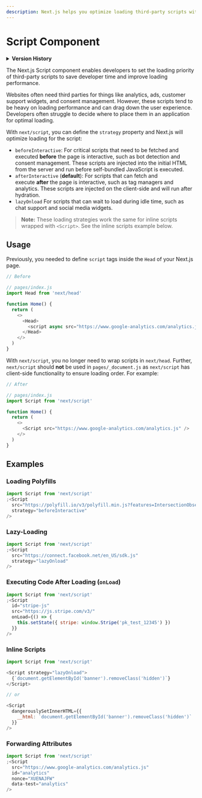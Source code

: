 ```yaml
---
description: Next.js helps you optimize loading third-party scripts with the built-in next/script component.
---
```


# Script Component

<details>
  <summary><b>Version History</b></summary>

| Version   | Changes                   |
| --------- | ------------------------- |
| `v11.0.0` | `next/script` introduced. |

</details>

The Next.js Script component enables developers to set the loading priority of third-party scripts to save developer time and improve loading performance.

Websites often need third parties for things like analytics, ads, customer support widgets, and consent management. However, these scripts tend to be heavy on loading performance and can drag down the user experience. Developers often struggle to decide where to place them in an application for optimal loading.

With `next/script`, you can define the `strategy` property and Next.js will optimize loading for the script:

- `beforeInteractive`: For critical scripts that need to be fetched and executed **before** the page is interactive, such as bot detection and consent management. These scripts are injected into the initial HTML from the server and run before self-bundled JavaScript is executed.
- `afterInteractive` (**default**): For scripts that can fetch and execute **after** the page is interactive, such as tag managers and analytics. These scripts are injected on the client-side and will run after hydration.
- `lazyOnload` For scripts that can wait to load during idle time, such as chat support and social media widgets.

> **Note:** These loading strategies work the same for inline scripts wrapped with `<Script>`. See the inline scripts example below.

## Usage

Previously, you needed to define `script` tags inside the `Head` of your Next.js page.

```js
// Before

// pages/index.js
import Head from 'next/head'

function Home() {
  return (
    <>
      <Head>
        <script async src="https://www.google-analytics.com/analytics.js" />
      </Head>
    </>
  )
}
```

With `next/script`, you no longer need to wrap scripts in `next/head`. Further, `next/script` should **not** be used in `pages/_document.js` as `next/script` has client-side functionality to ensure loading order. For example:

```js
// After

// pages/index.js
import Script from 'next/script'

function Home() {
  return (
    <>
      <Script src="https://www.google-analytics.com/analytics.js" />
    </>
  )
}
```

## Examples

### Loading Polyfills

```js
import Script from 'next/script'
;<Script
  src="https://polyfill.io/v3/polyfill.min.js?features=IntersectionObserverEntry%2CIntersectionObserver"
  strategy="beforeInteractive"
/>
```

### Lazy-Loading

```js
import Script from 'next/script'
;<Script
  src="https://connect.facebook.net/en_US/sdk.js"
  strategy="lazyOnload"
/>
```

### Executing Code After Loading (`onLoad`)

```js
import Script from 'next/script'
;<Script
  id="stripe-js"
  src="https://js.stripe.com/v3/"
  onLoad={() => {
    this.setState({ stripe: window.Stripe('pk_test_12345') })
  }}
/>
```

### Inline Scripts

```js
import Script from 'next/script'

<Script strategy="lazyOnload">
  {`document.getElementById('banner').removeClass('hidden')`}
</Script>

// or

<Script
  dangerouslySetInnerHTML={{
    __html: `document.getElementById('banner').removeClass('hidden')`
  }}
/>
```

### Forwarding Attributes

```js
import Script from 'next/script'
;<Script
  src="https://www.google-analytics.com/analytics.js"
  id="analytics"
  nonce="XUENAJFW"
  data-test="analytics"
/>
```

